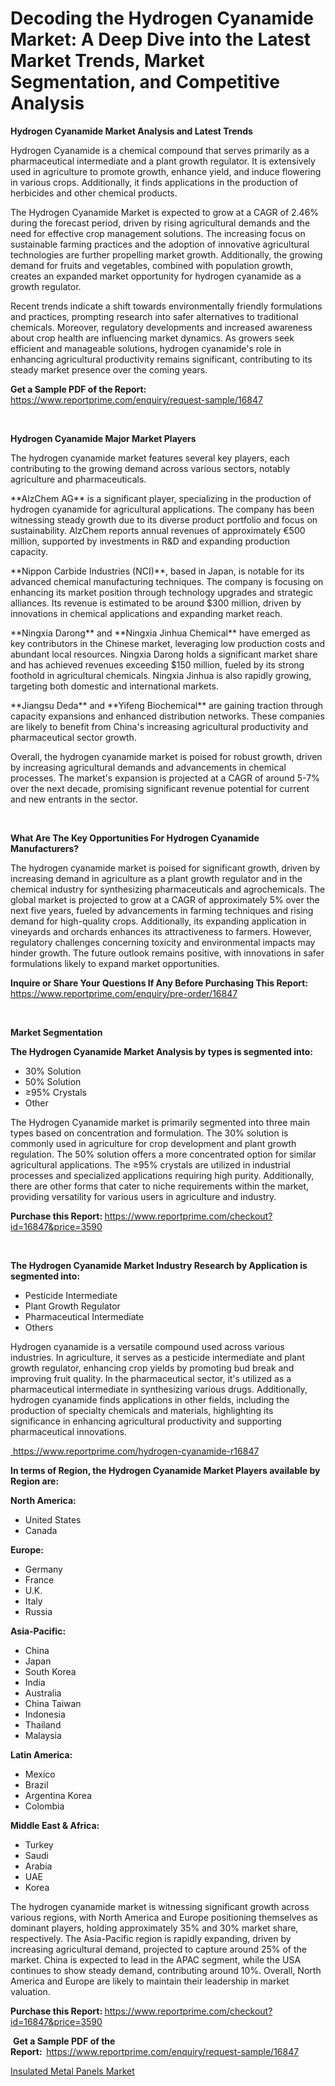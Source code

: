 <p><h1>Decoding the Hydrogen Cyanamide Market: A Deep Dive into the Latest Market Trends, Market Segmentation, and Competitive Analysis</h1></p><p><strong>Hydrogen Cyanamide Market Analysis and Latest Trends</strong></p>
<p><p>Hydrogen Cyanamide is a chemical compound that serves primarily as a pharmaceutical intermediate and a plant growth regulator. It is extensively used in agriculture to promote growth, enhance yield, and induce flowering in various crops. Additionally, it finds applications in the production of herbicides and other chemical products. </p><p>The Hydrogen Cyanamide Market is expected to grow at a CAGR of 2.46% during the forecast period, driven by rising agricultural demands and the need for effective crop management solutions. The increasing focus on sustainable farming practices and the adoption of innovative agricultural technologies are further propelling market growth. Additionally, the growing demand for fruits and vegetables, combined with population growth, creates an expanded market opportunity for hydrogen cyanamide as a growth regulator.</p><p>Recent trends indicate a shift towards environmentally friendly formulations and practices, prompting research into safer alternatives to traditional chemicals. Moreover, regulatory developments and increased awareness about crop health are influencing market dynamics. As growers seek efficient and manageable solutions, hydrogen cyanamide's role in enhancing agricultural productivity remains significant, contributing to its steady market presence over the coming years.</p></p>
<p><strong>Get a Sample PDF of the Report:&nbsp;</strong> <a href="https://www.reportprime.com/enquiry/request-sample/16847?utm_campaign=2946&utm_medium=2&utm_source=Github&utm_content=ia&utm_term=18032025&utm_id=hydrogen-cyanamide">https://www.reportprime.com/enquiry/request-sample/16847</a></p>
<p>&nbsp;</p>
<p><strong>Hydrogen Cyanamide Major Market Players</strong></p>
<p><p>The hydrogen cyanamide market features several key players, each contributing to the growing demand across various sectors, notably agriculture and pharmaceuticals. </p><p>**AlzChem AG** is a significant player, specializing in the production of hydrogen cyanamide for agricultural applications. The company has been witnessing steady growth due to its diverse product portfolio and focus on sustainability. AlzChem reports annual revenues of approximately €500 million, supported by investments in R&D and expanding production capacity.</p><p>**Nippon Carbide Industries (NCI)**, based in Japan, is notable for its advanced chemical manufacturing techniques. The company is focusing on enhancing its market position through technology upgrades and strategic alliances. Its revenue is estimated to be around $300 million, driven by innovations in chemical applications and expanding market reach.</p><p>**Ningxia Darong** and **Ningxia Jinhua Chemical** have emerged as key contributors in the Chinese market, leveraging low production costs and abundant local resources. Ningxia Darong holds a significant market share and has achieved revenues exceeding $150 million, fueled by its strong foothold in agricultural chemicals. Ningxia Jinhua is also rapidly growing, targeting both domestic and international markets.</p><p>**Jiangsu Deda** and **Yifeng Biochemical** are gaining traction through capacity expansions and enhanced distribution networks. These companies are likely to benefit from China's increasing agricultural productivity and pharmaceutical sector growth.</p><p>Overall, the hydrogen cyanamide market is poised for robust growth, driven by increasing agricultural demands and advancements in chemical processes. The market's expansion is projected at a CAGR of around 5-7% over the next decade, promising significant revenue potential for current and new entrants in the sector.</p></p>
<p>&nbsp;</p>
<p><strong>What Are The Key Opportunities For Hydrogen Cyanamide Manufacturers?</strong></p>
<p><p>The hydrogen cyanamide market is poised for significant growth, driven by increasing demand in agriculture as a plant growth regulator and in the chemical industry for synthesizing pharmaceuticals and agrochemicals. The global market is projected to grow at a CAGR of approximately 5% over the next five years, fueled by advancements in farming techniques and rising demand for high-quality crops. Additionally, its expanding application in vineyards and orchards enhances its attractiveness to farmers. However, regulatory challenges concerning toxicity and environmental impacts may hinder growth. The future outlook remains positive, with innovations in safer formulations likely to expand market opportunities.</p></p>
<p><strong>Inquire or Share Your Questions If Any Before Purchasing This Report:</strong> <a href="https://www.reportprime.com/enquiry/pre-order/16847?utm_campaign=2946&utm_medium=2&utm_source=Github&utm_content=ia&utm_term=18032025&utm_id=hydrogen-cyanamide">https://www.reportprime.com/enquiry/pre-order/16847</a></p>
<p>&nbsp;</p>
<p><strong>Market Segmentation</strong></p>
<p><strong>The Hydrogen Cyanamide Market Analysis by types is segmented into:</strong></p>
<p><ul><li>30% Solution</li><li>50% Solution</li><li>≥95% Crystals</li><li>Other</li></ul></p>
<p><p>The Hydrogen Cyanamide market is primarily segmented into three main types based on concentration and formulation. The 30% solution is commonly used in agriculture for crop development and plant growth regulation. The 50% solution offers a more concentrated option for similar agricultural applications. The ≥95% crystals are utilized in industrial processes and specialized applications requiring high purity. Additionally, there are other forms that cater to niche requirements within the market, providing versatility for various users in agriculture and industry.</p></p>
<p><strong>Purchase this Report:&nbsp;</strong><a href="https://www.reportprime.com/checkout?id=16847&price=3590&utm_campaign=2946&utm_medium=2&utm_source=Github&utm_content=ia&utm_term=18032025&utm_id=hydrogen-cyanamide">https://www.reportprime.com/checkout?id=16847&price=3590</a></p>
<p>&nbsp;</p>
<p><strong>The Hydrogen Cyanamide Market Industry Research by Application is segmented into:</strong></p>
<p><ul><li>Pesticide Intermediate</li><li>Plant Growth Regulator</li><li>Pharmaceutical Intermediate</li><li>Others</li></ul></p>
<p><p>Hydrogen cyanamide is a versatile compound used across various industries. In agriculture, it serves as a pesticide intermediate and plant growth regulator, enhancing crop yields by promoting bud break and improving fruit quality. In the pharmaceutical sector, it's utilized as a pharmaceutical intermediate in synthesizing various drugs. Additionally, hydrogen cyanamide finds applications in other fields, including the production of specialty chemicals and materials, highlighting its significance in enhancing agricultural productivity and supporting pharmaceutical innovations.</p></p>
<p><a href="https://www.reportprime.com/hydrogen-cyanamide-r16847?utm_campaign=2946&utm_medium=2&utm_source=Github&utm_content=ia&utm_term=18032025&utm_id=hydrogen-cyanamide">&nbsp;https://www.reportprime.com/hydrogen-cyanamide-r16847</a></p>
<p><strong>In terms of Region, the Hydrogen Cyanamide Market Players available by Region are:</strong></p>
<p>
    <p> <strong> North America: </strong>
        <ul>
            <li>United States</li>
            <li>Canada</li>
        </ul>
        </p> 
    <p> <strong> Europe: </strong>
        <ul>
            <li>Germany</li>
            <li>France</li>
            <li>U.K.</li>
            <li>Italy</li>
            <li>Russia</li>
        </ul>
        </p> 
    <p> <strong> Asia-Pacific: </strong>
        <ul>
            <li>China</li>
            <li>Japan</li>
            <li>South Korea</li>
            <li>India</li>
            <li>Australia</li>
            <li>China Taiwan</li>
            <li>Indonesia</li>
            <li>Thailand</li>
            <li>Malaysia</li>
        </ul>
        </p> 
    <p> <strong> Latin America: </strong>
        <ul>
            <li>Mexico</li>
            <li>Brazil</li>
            <li>Argentina Korea</li>
            <li>Colombia</li>
        </ul>
        </p> 
    <p> <strong> Middle East & Africa: </strong>
        <ul>
            <li>Turkey</li>
            <li>Saudi</li>
            <li>Arabia</li>
            <li>UAE</li>
            <li>Korea</li>
        </ul>
    </p>
    </p>
<p><p>The hydrogen cyanamide market is witnessing significant growth across various regions, with North America and Europe positioning themselves as dominant players, holding approximately 35% and 30% market share, respectively. The Asia-Pacific region is rapidly expanding, driven by increasing agricultural demand, projected to capture around 25% of the market. China is expected to lead in the APAC segment, while the USA continues to show steady demand, contributing around 10%. Overall, North America and Europe are likely to maintain their leadership in market valuation.</p></p>
<p><strong>Purchase this Report: </strong><a href="https://www.reportprime.com/checkout?id=16847&price=3590&utm_campaign=2946&utm_medium=2&utm_source=Github&utm_content=ia&utm_term=18032025&utm_id=hydrogen-cyanamide">https://www.reportprime.com/checkout?id=16847&price=3590</a></p>
<p>&nbsp;<strong>Get a Sample PDF of the Report:&nbsp;&nbsp;</strong><a href="https://www.reportprime.com/enquiry/request-sample/16847?utm_campaign=2946&utm_medium=2&utm_source=Github&utm_content=ia&utm_term=18032025&utm_id=hydrogen-cyanamide">https://www.reportprime.com/enquiry/request-sample/16847</a></p>
<p><strong></strong></p>
<p><p><a href="https://github.com/klaassenmackenzie6/Market-Research-Report-List-1/blob/main/insulated-metal-panels-market.md?utm_campaign=2946&utm_medium=2&utm_source=Github&utm_content=ia&utm_term=18032025&utm_id=hydrogen-cyanamide">Insulated Metal Panels Market</a></p></p>